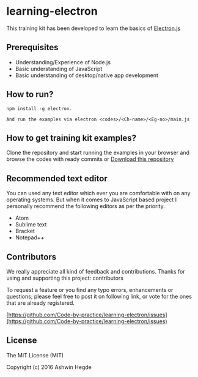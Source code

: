 # learning-electron

This training kit has been developed to learn the basics of [Electron.js](http://electron.atom.io/)

## Prerequisites

* Understanding/Experience of Node.js
* Basic understanding of JavaScript
* Basic understanding of desktop/native app development

## How to run?

```
npm install -g electron.
```

```
And run the examples via electron <codes>/<Ch-name>/<Eg-no>/main.js
```

## How to get training kit examples?

Clone the repository and start running the examples in your browser and browse the codes with ready commits or [Download this repository](https://github.com/Code-by-practice/learning-electron/archive/master.zip)

## Recommended text editor
You can used any text editor which ever you are comfortable with on any operating systems. But when it comes to JavaScript based project I personally recommend the following editors as per the priority.

* Atom
* Sublime text
* Bracket
* Notepad++

## Contributors

We really appreciate all kind of feedback and contributions. Thanks for using and supporting this project: contributors

To request a feature or you find any typo errors, enhancements or questions; please feel free to post it on following link, or vote for the ones that are already registered.

[https://github.com/Code-by-practice/learning-electron/issues](https://github.com/Code-by-practice/learning-electron/issues)

## License

The MIT License (MIT)

Copyright (c) 2016 Ashwin Hegde
